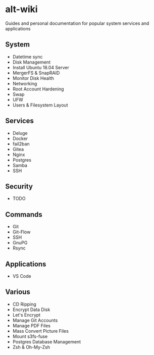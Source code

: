 # alt-wiki
Guides and personal documentation for popular system services and applications

## System
- Datetime sync
- Disk Management
- Install Ubuntu 18.04 Server
- MergerFS & SnapRAID
- Monitor Disk Health
- Networking
- Root Account Hardening
- Swap
- UFW
- Users & Filesystem Layout

## Services
- Deluge
- Docker
- fail2ban
- Gitea
- Nginx
- Postgres
- Samba
- SSH

## Security
- TODO

## Commands
- Git
- Git-Flow
- SSH
- GnuPG
- Rsync

## Applications
- VS Code

## Various
- CD Ripping
- Encrypt Data Disk
- Let's Encrypt
- Manage Git Accounts
- Manage PDF Files
- Mass Convert Picture Files
- Mount s3fs-fuse
- Postgres Database Management
- Zsh & Oh-My-Zsh
